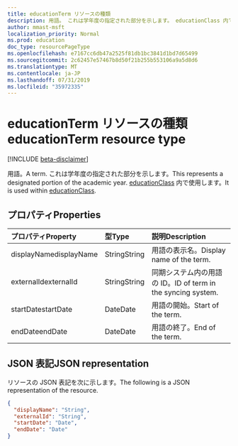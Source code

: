 ```yaml
---
title: educationTerm リソースの種類
description: 用語。 これは学年度の指定された部分を示します。 educationClass 内で使用します。
author: mmast-msft
localization_priority: Normal
ms.prod: education
doc_type: resourcePageType
ms.openlocfilehash: e7167cc6db47a2525f81db1bc3841d1bd7d65499
ms.sourcegitcommit: 2c62457e57467b8d50f21b255b553106a9a5d8d6
ms.translationtype: MT
ms.contentlocale: ja-JP
ms.lasthandoff: 07/31/2019
ms.locfileid: "35972335"
---
```

# <a name="educationterm-resource-type"></a><span data-ttu-id="0c788-105">educationTerm リソースの種類</span><span class="sxs-lookup"><span data-stu-id="0c788-105">educationTerm resource type</span></span>

[!INCLUDE [beta-disclaimer](../../includes/beta-disclaimer.md)]

<span data-ttu-id="0c788-106">用語。</span><span class="sxs-lookup"><span data-stu-id="0c788-106">A term.</span></span> <span data-ttu-id="0c788-107">これは学年度の指定された部分を示します。</span><span class="sxs-lookup"><span data-stu-id="0c788-107">This represents a designated portion of the academic year.</span></span> <span data-ttu-id="0c788-108">[educationClass](educationclass.md) 内で使用します。</span><span class="sxs-lookup"><span data-stu-id="0c788-108">It is used within [educationClass](educationclass.md).</span></span>

## <a name="properties"></a><span data-ttu-id="0c788-109">プロパティ</span><span class="sxs-lookup"><span data-stu-id="0c788-109">Properties</span></span>
| <span data-ttu-id="0c788-110">プロパティ</span><span class="sxs-lookup"><span data-stu-id="0c788-110">Property</span></span>     | <span data-ttu-id="0c788-111">型</span><span class="sxs-lookup"><span data-stu-id="0c788-111">Type</span></span>   |<span data-ttu-id="0c788-112">説明</span><span class="sxs-lookup"><span data-stu-id="0c788-112">Description</span></span>|
|:---------------|:--------|:----------|
|<span data-ttu-id="0c788-113">displayName</span><span class="sxs-lookup"><span data-stu-id="0c788-113">displayName</span></span>| <span data-ttu-id="0c788-114">String</span><span class="sxs-lookup"><span data-stu-id="0c788-114">String</span></span>| <span data-ttu-id="0c788-115">用語の表示名。</span><span class="sxs-lookup"><span data-stu-id="0c788-115">Display name of the term.</span></span>| 
|<span data-ttu-id="0c788-116">externalId</span><span class="sxs-lookup"><span data-stu-id="0c788-116">externalId</span></span>|<span data-ttu-id="0c788-117">String</span><span class="sxs-lookup"><span data-stu-id="0c788-117">String</span></span>| <span data-ttu-id="0c788-118">同期システム内の用語の ID。</span><span class="sxs-lookup"><span data-stu-id="0c788-118">ID of term in the syncing system.</span></span>|
|<span data-ttu-id="0c788-119">startDate</span><span class="sxs-lookup"><span data-stu-id="0c788-119">startDate</span></span>|<span data-ttu-id="0c788-120">Date</span><span class="sxs-lookup"><span data-stu-id="0c788-120">Date</span></span>|<span data-ttu-id="0c788-121">用語の開始。</span><span class="sxs-lookup"><span data-stu-id="0c788-121">Start of the term.</span></span>|
|<span data-ttu-id="0c788-122">endDate</span><span class="sxs-lookup"><span data-stu-id="0c788-122">endDate</span></span>|<span data-ttu-id="0c788-123">Date</span><span class="sxs-lookup"><span data-stu-id="0c788-123">Date</span></span>|<span data-ttu-id="0c788-124">用語の終了。</span><span class="sxs-lookup"><span data-stu-id="0c788-124">End of the term.</span></span>|

## <a name="json-representation"></a><span data-ttu-id="0c788-125">JSON 表記</span><span class="sxs-lookup"><span data-stu-id="0c788-125">JSON representation</span></span>

<span data-ttu-id="0c788-126">リソースの JSON 表記を次に示します。</span><span class="sxs-lookup"><span data-stu-id="0c788-126">The following is a JSON representation of the resource.</span></span>

<!-- {
  "blockType": "resource",
  "optionalProperties": [

  ],
  "@odata.type": "microsoft.graph.educationTerm"
}-->

```json
{
  "displayName": "String",
  "externalId": "String",
  "startDate": "Date",
  "endDate": "Date"
}
```

<!-- uuid: 4e9d671f-3068-4e09-aba2-b39e81a0e452
2015-10-25 14:57:30 UTC -->
<!--
{
  "type": "#page.annotation",
  "description": "educationTerm resource",
  "keywords": "",
  "section": "documentation",
  "tocPath": "",
  "suppressions": []
}
-->
